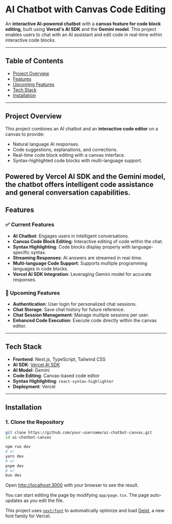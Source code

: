 # AI Chatbot with Canvas Code Editing

An **interactive AI-powered chatbot** with a **canvas feature for code block editing**, built using **Vercel's AI SDK** and the **Gemini model**. This project enables users to chat with an AI assistant and edit code in real-time within interactive code blocks.

---

## Table of Contents
- [Project Overview](#project-overview)
- [Features](#features)
- [Upcoming Features](#upcoming-features)
- [Tech Stack](#tech-stack)
- [Installation](#installation)

---

## Project Overview
This project combines an AI chatbot and an **interactive code editor** on a canvas to provide:
- Natural language AI responses.
- Code suggestions, explanations, and corrections.
- Real-time code block editing with a canvas interface.
- Syntax-highlighted code blocks with multi-language support.

Powered by **Vercel AI SDK** and the **Gemini model**, the chatbot offers intelligent code assistance and general conversation capabilities.
---

## Features

### ✅ Current Features
- **AI Chatbot**: Engages users in intelligent conversations.
- **Canvas Code Block Editing**: Interactive editing of code within the chat.
- **Syntax Highlighting**: Code blocks display properly with language-specific syntax.
- **Streaming Responses**: AI answers are streamed in real-time.
- **Multi-language Code Support**: Supports multiple programming languages in code blocks.
- **Vercel AI SDK Integration**: Leveraging Gemini model for accurate responses.

### 🚀 Upcoming Features
- **Authentication**: User login for personalized chat sessions.
- **Chat Storage**: Save chat history for future reference.
- **Chat Session Management**: Manage multiple sessions per user.
- **Enhanced Code Execution**: Execute code directly within the canvas editor.

---

## Tech Stack
- **Frontend**: Next.js, TypeScript, Tailwind CSS
- **AI SDK**: [Vercel AI SDK](https://vercel.com/docs/ai)
- **AI Model**: Gemini
- **Code Editing**: Canvas-based code editor
- **Syntax Highlighting**: `react-syntax-highlighter`
- **Deployment**: Vercel

---

## Installation

### 1. Clone the Repository
```bash
git clone https://github.com/your-username/ai-chatbot-canvas.git
cd ai-chatbot-canvas

npm run dev
# or
yarn dev
# or
pnpm dev
# or
bun dev
```

Open [http://localhost:3000](http://localhost:3000) with your browser to see the result.

You can start editing the page by modifying `app/page.tsx`. The page auto-updates as you edit the file.

This project uses [`next/font`](https://nextjs.org/docs/app/building-your-application/optimizing/fonts) to automatically optimize and load [Geist](https://vercel.com/font), a new font family for Vercel.
